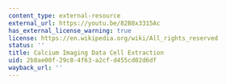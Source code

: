 ```yaml
---
content_type: external-resource
external_url: https://youtu.be/82B8x3315Ac
has_external_license_warning: true
license: https://en.wikipedia.org/wiki/All_rights_reserved
status: ''
title: Calcium Imaging Data Cell Extraction
uid: 2b8ae00f-29c8-4f63-a2cf-d455cd02d6df
wayback_url: ''
---
```


